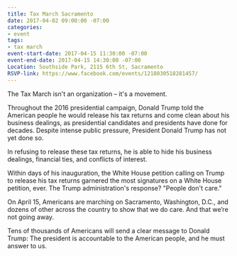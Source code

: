 ```yaml
---
title: Tax March Sacramento
date: 2017-04-02 09:00:00 -07:00
categories:
- event
tags:
- tax march
event-start-date: 2017-04-15 11:30:00 -07:00
event-end-date: 2017-04-15 14:30:00 -07:00
Location: Southside Park, 2115 6th St, Sacramento
RSVP-link: https://www.facebook.com/events/1218030518281457/
---
```


The Tax March isn't an organization – it's a movement. 

Throughout the 2016 presidential campaign, Donald Trump told the American people he would release his tax returns and come clean about his business dealings, as presidential candidates and presidents have done for decades. Despite intense public pressure, President Donald Trump has not yet done so. 

In refusing to release these tax returns, he is able to hide his business dealings, financial ties, and conflicts of interest.

Within days of his inauguration, the White House petition calling on Trump to release his tax returns garnered the most signatures on a White House petition, ever. The Trump administration's response? "People don't care."

On April 15, Americans are marching on Sacramento, Washington, D.C., and dozens of other across the country to show that we do care. And that we’re not going away. 

Tens of thousands of Americans will send a clear message to Donald Trump: The president is accountable to the American people, and he must answer to us.
